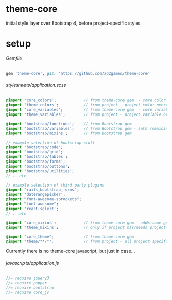 # theme-core
initial style layer over Bootstrap 4, before project-specific styles

# setup
###### Gemfile
```ruby
gem 'theme-core', git: 'https://github.com/ad2games/theme-core'
```

###### stylesheets/application.scss
```sass
@import 'core_colors';            // from theme-core gem  - core color overrides of Bootstrap
@import 'theme_colors';           // from project - project color overrides of theme-core
@import 'core_variables';         // from theme-core gem  - core variables overrides of Bootstrap
@import 'theme_variables';        // from project - project variable overrides of theme-core

@import 'bootstrap/functions';    // from Bootstrap gem
@import 'bootstrap/variables';    // from Bootstrap gem - sets remaining default variables
@import 'bootstrap/mixins';       // from Bootstrap gem

// example selection of bootstrap stuff
@import 'bootstrap/code';
@import 'bootstrap/grid';
@import 'bootstrap/tables';
@import 'bootstrap/forms';
@import 'bootstrap/buttons';
@import 'bootstrap/utilities';
// ...etc

// example selection of third party plugins
@import 'rails_bootstrap_forms';
@import 'daterangepicker';
@import "font-awesome-sprockets";
@import "font-awesome";
@import 'react-select';
// ...etc

@import 'core_mixins';            // from theme-core gem - adds some general custom mixins
@import 'theme_mixins';           // only if project has/needs project-specific mixins

@import 'core_theme';             // from theme-core gem
@import 'theme/**/*';             // from project - all project specific styles stored in 'stylesheets/theme' folder

```

Currently there is no theme-core javascript, but just in case...
###### javascripts/application.js
```javascript
//= require jquery3
//= require popper
//= require bootstrap
//= require core_js

```
